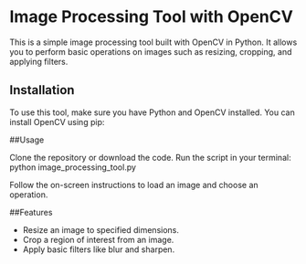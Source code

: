 # Image Processing Tool with OpenCV

This is a simple image processing tool built with OpenCV in Python. It allows you to perform basic operations on images such as resizing, cropping, and applying filters.

## Installation

To use this tool, make sure you have Python and OpenCV installed. You can install OpenCV using pip:

##Usage

Clone the repository or download the code.
Run the script in your terminal:
                                     python image_processing_tool.py

Follow the on-screen instructions to load an image and choose an operation.

##Features

- Resize an image to specified dimensions.
- Crop a region of interest from an image.
- Apply basic filters like blur and sharpen.
